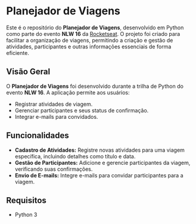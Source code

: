 <!DOCTYPE html>
<html lang="en">
<head>
    <meta charset="UTF-8">
    <meta name="viewport" content="width=device-width, initial-scale=1.0">
</head>
<body>

<h1>Planejador de Viagens</h1>

<p>Este é o repositório do <strong>Planejador de Viagens</strong>, desenvolvido em Python como parte do evento <strong>NLW 16</strong> da <a href="https://rocketseat.com.br">Rocketseat</a>. O projeto foi criado para facilitar a organização de viagens, permitindo a criação e gestão de atividades, participantes e outras informações essenciais de forma eficiente.</p>

<h2>Visão Geral</h2>
<p>O <strong>Planejador de Viagens</strong> foi desenvolvido durante a trilha de Python do evento <strong>NLW 16</strong>. A aplicação permite aos usuários:</p>
<ul>
    <li>Registrar atividades de viagem.</li>
    <li>Gerenciar participantes e seus status de confirmação.</li>
    <li>Integrar e-mails para convidados.</li>
</ul>

<h2>Funcionalidades</h2>
<ul>
    <li><strong>Cadastro de Atividades:</strong> Registre novas atividades para uma viagem específica, incluindo detalhes como título e data.</li>
    <li><strong>Gestão de Participantes:</strong> Adicione e gerencie participantes da viagem, verificando suas confirmações.</li>
    <li><strong>Envio de E-mails:</strong> Integre e-mails para convidar participantes para a viagem.</li>
</ul>

<h2>Requisitos</h2>
<ul>
    <li>Python 3</li>
</ul>

</body>
</html>
